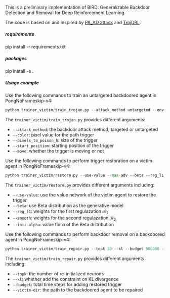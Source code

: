 This is a preliminary implementation of BIRD: Generalizable Backdoor Detection and Removal for Deep Reinforcement Learning.

The code is based on and inspired by [PA_AD attack](https://github.com/umd-huang-lab/paad_adv_rl/tree/master) and [TrojDRL](https://github.com/pkiourti/rl_backdoor).

##### requirements
pip install -r requirements.txt

##### packages
pip install -e .

##### Usage example

Use the following commands to train an untargeted backdoored agent in PongNoFrameskip-v4:

```python
python trainer_victim/train_trojan.py --attack_method untargeted --env-name PongNoFrameskip-v4 --save-dir path_to_saved_model --poison --color 100 --pixels_to_poison_h 10 --pixels_to_poison_v 10 --start_position 0,0 --budget 20000 --when_to_poison uniformly 

```

The `trainer_victim/train_trojan.py` provides different arguments:

- `--attack_method`: the backdoor attack method, targeted or untargeted
- `--color`: pixel value for the path trigger
- `--pixels_to_poison_h`: size of the trigger
- `--start_position`: starting position of the trigger
- `--move`: whether the trigger is moving or not

Use the following commands to perform trigger restoration on a victim agent in PongNoFrameskip-v4:

```python
python trainer_victim/restore.py --use-value --max-adv --beta --reg_l1 1e-3 --smooth 1e-5 --init-alpha 100 --load --env-name PongNoFrameskip-v4 --victim-dir path_to_victim_agent
```

The `trainer_victim/restore.py` provides different arguments including:

- `--use-value`: use the value network of the victim agent to restore the trigger
- `--beta`: use Beta distribution as the generative model
- `--reg_l1`: weights for the first regulazation $\mathcal{R}_1$ 
- `--smooth`: weights for the second regulazation $\mathcal{R}_2$
- `--init-alpha`: value for $\alpha$ of the Beta distribution

Use the following commands to perform backdoor removal on a backdoored agent in PongNoFrameskip-v4:

```python
python trainer_victim/train_repair.py --topk 30 --kl --budget 500000 --save-interval 5000 --load --env-name PongNoFrameskip-v4 --victim-dir path_to_victim_agent --trigger-path path_to_trigger --save-dir path_to_repaired_agent

```

The `trainer_victim/train_repair.py` provides different arguments including:

- `--topk`: the number of re-initialized neurons
- `--kl`: whether add the constraint on KL divergence
- `--budget`: total time steps for adding restored trigger
- `--victim-dir`: the path to the backdoored agent to be repaired



